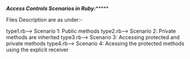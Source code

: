 *******************Access Controls Scenarios in Ruby:************************

Files Description are as under:-

type1.rb--> Scenario 1: Public methods
type2.rb--> Scenario 2: Private methods are inherited
type3.rb--> Scenario 3: Accessing protected and private methods
type4.rb--> Scenario 4: Acessing the protected methods using the explicit receiver


